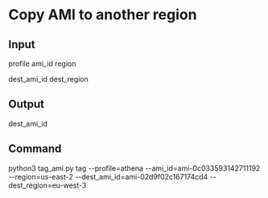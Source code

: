 # Copy AMI to another region

## Input

profile
ami_id
region

dest_ami_id
dest_region

## Output

dest_ami_id

## Command

python3 tag_ami.py tag --profile=athena --ami_id=ami-0c033593142711192 --region=us-east-2 --dest_ami_id=ami-02d9f02c167174cd4 --dest_region=eu-west-3
